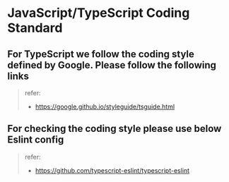 # JavaScript/TypeScript Coding Standard

## For TypeScript we follow the coding style defined by Google. Please follow the following links

> refer:
> - https://google.github.io/styleguide/tsguide.html

## For checking the coding style please use below Eslint config
> refer:
> - https://github.com/typescript-eslint/typescript-eslint

